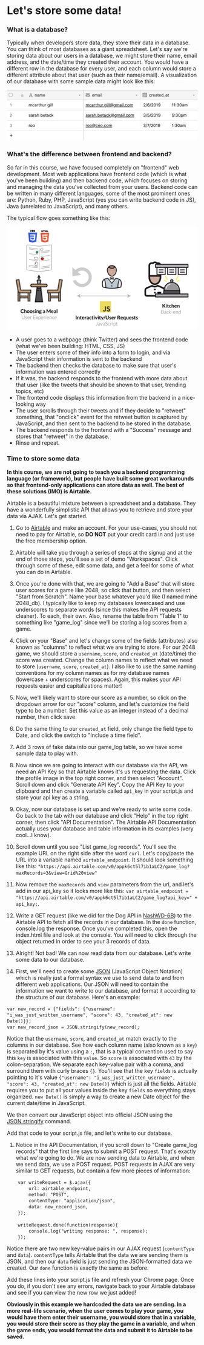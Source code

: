# Let's store some data!

### What is a database?
Typically when developers store data, they store their data in a database. You can think of most databases as a giant spreadsheet. Let's say we're storing data about our users in a database, we might store their name, email address, and the date/time they created their account. You would have a different row in the database for every user, and each column would store a different attribute about that user (such as their name/email). A visualization of our database with some sample data might look like this: 

![database](images/db.png)

### What's the difference between frontend and backend? 
So far in this course, we have focused completely on "frontend" web development. Most web applications have frontend code (which is what you've been building) and then backend code, which focuses on storing and managing the data you've collected from your users. Backend code can be written in many different languages, some of the most prominent ones are: Python, Ruby, PHP, JavaScript (yes you can write backend code in JS), Java (unrelated to JavaScript), and many others. 

The typical flow goes something like this: 

![web-flow](images/frontend-backend.png)

* A user goes to a webpage (think Twitter) and sees the frontend code (what we've been building: HTML, CSS, JS)
* The user enters some of their info into a form to login, and via JavaScript their information is sent to the backend 
* The backend then checks the database to make sure that user's information was entered correctly
* If it was, the backend responds to the frontend with more data about that user (like the tweets that should be shown to that user, trending topics, etc)
* The frontend code displays this information from the backend in a nice-looking way
* The user scrolls through their tweets and if they decide to "retweet" something, that "onclick" event for the retweet button is captured by JavaScript, and then sent to the backend to be stored in the database. 
* The backend responds to the frontend with a "Success" message and stores that "retweet" in the database. 
* Rinse and repeat. 


### Time to store some data
**In this course, we are not going to teach you a backend programming language (or framework), but people have built some great workarounds so that frontend-only applications can store data as well. The best of these solutions (IMO) is Airtable.**

Airtable is a beautiful mixture between a spreadsheet and a database. They have a wonderfully simplistic API that allows you to retrieve and store your data via AJAX. Let's get started. 

1. Go to [Airtable](https://airtable.com/) and make an account. For your use-cases, you should not need to pay for Airtable, so **DO NOT** put your credit card in and just use the free membership option. 

1. Airtable will take you through a series of steps at the signup and at the end of those steps, you'll see a set of demo "Workspaces". Click through some of these, edit some data, and get a feel for some of what you can do in Airtable. 

1. Once you're done with that, we are going to "Add a Base" that will store user scores for a game like 2048, so click that button, and then select "Start from Scratch". Name your base whatever you'd like (I named mine 2048_db). I typically like to keep my databases lowercased and use underscores to separate words (since this makes the API requests cleaner). To each, their own. Also, rename the table from "Table 1" to something like "game_log" since we'll be storing a log scores from a game.

1. Click on your "Base" and let's change some of the fields (attributes) also known as "columns" to reflect what we are trying to store. For our 2048 game, we should store a `username`, `score`, and `created_at` (date/time) the score was created. Change the column names to reflect what we need to store (`username`, `score`, `created_at`). I also like to use the same naming conventions for my column names as for my database names (lowercase + underscores for spaces). Again, this makes your API requests easier and capitalizations matter! 

1. Now, we'll likely want to store our score as a number, so click on the dropdown arrow for our "score" column, and let's customize the field type to be a number. Set this value as an integer instead of a decimal number, then click save. 

1. Do the same thing to our `created_at` field, only change the field type to Date, and click the switch to "Include a time field". 

1. Add 3 rows of fake data into our game_log table, so we have some sample data to play with. 

1. Now since we are going to interact with our database via the API, we need an API Key so that Airtable knows it's us requesting the data. Click the profile image in the top right corner, and then select "Account". Scroll down and click "Generate API Key". Copy the API Key to your clipboard and then create a variable called `api_key` in your script.js and store your api key as a string. 

1. Okay, now our database is set up and we're ready to write some code. Go back to the tab with our database and click "Help" in the top right corner, then click "API Documentation". The Airtable API Documentation actually uses your database and table information in its examples (very cool...I know). 

1. Scroll down until you see "List game_log records". You'll see the example URL on the right side after the word `curl`. Let's copy/paste the URL into a variable named `airtable_endpoint`. It should look something like this: `"https://api.airtable.com/v0/appk6ct5l7ib1aLC2/game_log?maxRecords=3&view=Grid%20view"`

1. Now remove the `maxRecords` and `view` parameters from the url, and let's add in our api_key so it looks more like this: `var airtable_endpoint = "https://api.airtable.com/v0/appk6ct5l7ib1aLC2/game_log?api_key=" + api_key;`. 

1. Write a GET request (like we did for the Dog API in [NashWD-6B](https://github.com/codebug-us/NashWD-6B)) to the Airtable API to fetch all the records in our database. In the `done` function, console.log the response. Once you've completed this, open the index.html file and look at the console. You will need to click through the object returned in order to see your 3 records of data.

1. Alright! Not bad! We can now read data from our database. Let's write some data to our database.

1. First, we'll need to create some [JSON](https://www.w3schools.com/js/js_json_intro.asp) (JavaScript Object Notation) which is really just a formal syntax we use to send data to and from different web applications. Our JSON will need to contain the information we want to write to our database, and format it according to the structure of our database. Here's an example: 

```
var new_record = {"fields": {"username": "i_was_just_written_username", "score": 43, "created_at": new Date()}};
var new_record_json = JSON.stringify(new_record);
```

Notice that the `username`, `score`, and `created_at` match exactly to the columns in our database. See how each column name (also known as a `key`) is separated by it's value using a `:`, that is a typical convention used to say this `key` is associated with this `value`. So `score` is associated with `43` by the colon-separation. We separate each key-value pair with a comma, and surround them with curly braces `{}`. You'll see that the key `fields` is actually pointing to it's value `{"username": "i_was_just_written_username", "score": 43, "created_at": new Date()}` which is just all the fields. Airtable requires you to put all your values inside the key `fields` so everything stays organized. `new Date()` is simply a way to create a new Date object for the current date/time in JavaScript.

We then convert our JavaScript object into official JSON using the [JSON.stringify](https://www.w3schools.com/js/js_json_stringify.asp) command. 

Add that code to your script.js file, and let's write to our database. 

1. Notice in the API Documentation, if you scroll down to "Create game_log records" that the first line says to submit a POST request. That's exactly what we're going to do. We are now sending data to Airtable, and when we send data, we use a POST request. POST requests in AJAX are very similar to GET requests, but contain a few more pieces of information: 

```
	var writeRequest = $.ajax({
		url: airtable_endpoint,
		method: "POST",
		contentType: "application/json",
		data: new_record_json,
	});

	writeRequest.done(function(response){
		console.log("writing response: ", response);
	});
```

Notice there are two new key-value pairs in our AJAX request (`contentType` and `data`). `contentType` tells Airtable that the data we are sending them is JSON, and then our `data` field is just sending the JSON-formatted data we created. Our `done` function is exactly the same as before. 

Add these lines into your script.js file and refresh your Chrome page. Once you do, if you don't see any errors, navigate back to your Airtable database and see if you can view the new row we just added!

**Obviously in this example we hardcoded the data we are sending. In a more real-life scenario, when the user comes to play your game, you would have them enter their username, you would store that in a variable, you would store their score as they play the game in a variable, and when the game ends, you would format the data and submit it to Airtable to be saved.**


